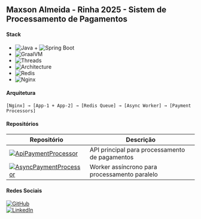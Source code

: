 ## Maxson Almeida -  Rinha 2025 - Sistem de Processamento de Pagamentos

#### Stack

- ![Java](https://img.shields.io/badge/Java-24-red?logo=openjdk) + ![Spring Boot](https://img.shields.io/badge/Spring%20Boot-3.5-6DB33F?logo=springboot)
- ![GraalVM](https://img.shields.io/badge/GraalVM-Native%20Image-orange?logo=graalvm)
- ![Threads](https://img.shields.io/badge/Virtual%20Threads-milhares%20concorrentes-blue?logo=java)
- ![Architecture](https://img.shields.io/badge/Clean%20Architecture-Ports%20%26%20Adapters-lightgrey?logo=architecture)
- ![Redis](https://img.shields.io/badge/Redis-Filas%20Ass%C3%ADncronas-DC382D?logo=redis)
- ![Nginx](https://img.shields.io/badge/Nginx-Load%20Balancer-009639?logo=nginx)

#### Arquitetura

```
[Nginx] → [App-1 + App-2] → [Redis Queue] → [Async Worker] → [Payment Processors]
```

#### Repositórios

| Repositório | Descrição |
|-------------|-----------|
| [![ApiPaymentProcessor](https://img.shields.io/badge/GitHub-ApiPaymentProcessor-blue?logo=github)](https://github.com/maxsonferovante/ApiPaymentProcessor) | API principal para processamento de pagamentos |
| [![AsyncPaymentProcessor](https://img.shields.io/badge/GitHub-AsyncPaymentProcessor-blue?logo=github)](https://github.com/maxsonferovante/AsyncPaymentProcessor) | Worker assíncrono para processamento paralelo |

#### Redes Sociais

[![GitHub](https://img.shields.io/badge/GitHub-maxsonferovante-181717?logo=github)](https://github.com/maxsonferovante)  
[![LinkedIn](https://img.shields.io/badge/LinkedIn-Maxson%20Almeida-0A66C2?logo=linkedin)](https://www.linkedin.com/in/maxson-almeida/)
